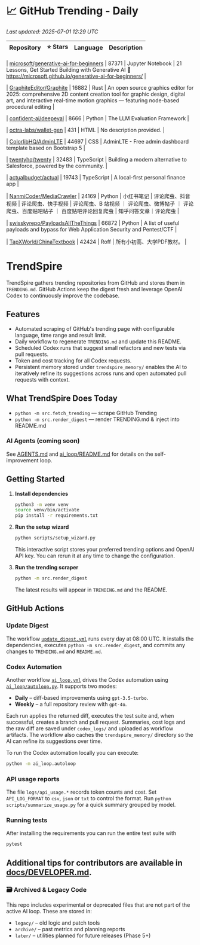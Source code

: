 <!-- TRENDING_START -->
# 📈 GitHub Trending - Daily

_Last updated: 2025-07-01 12:29 UTC_

| Repository | ⭐ Stars | Language | Description |
|------------|--------:|----------|-------------|

| [microsoft/generative-ai-for-beginners](https://github.com/microsoft/generative-ai-for-beginners) | 87371 | Jupyter Notebook | 21 Lessons, Get Started Building with Generative AI 🔗 https://microsoft.github.io/generative-ai-for-beginners/ |

| [GraphiteEditor/Graphite](https://github.com/GraphiteEditor/Graphite) | 16882 | Rust | An open source graphics editor for 2025: comprehensive 2D content creation tool for graphic design, digital art, and interactive real-time motion graphics — featuring node-based procedural editing |

| [confident-ai/deepeval](https://github.com/confident-ai/deepeval) | 8666 | Python | The LLM Evaluation Framework |

| [octra-labs/wallet-gen](https://github.com/octra-labs/wallet-gen) | 431 | HTML | No description provided. |

| [ColorlibHQ/AdminLTE](https://github.com/ColorlibHQ/AdminLTE) | 44697 | CSS | AdminLTE - Free admin dashboard template based on Bootstrap 5 |

| [twentyhq/twenty](https://github.com/twentyhq/twenty) | 32483 | TypeScript | Building a modern alternative to Salesforce, powered by the community. |

| [actualbudget/actual](https://github.com/actualbudget/actual) | 19743 | TypeScript | A local-first personal finance app |

| [NanmiCoder/MediaCrawler](https://github.com/NanmiCoder/MediaCrawler) | 24169 | Python | 小红书笔记 | 评论爬虫、抖音视频 | 评论爬虫、快手视频 | 评论爬虫、B 站视频 ｜ 评论爬虫、微博帖子 ｜ 评论爬虫、百度贴吧帖子 ｜ 百度贴吧评论回复爬虫 | 知乎问答文章｜评论爬虫 |

| [swisskyrepo/PayloadsAllTheThings](https://github.com/swisskyrepo/PayloadsAllTheThings) | 66872 | Python | A list of useful payloads and bypass for Web Application Security and Pentest/CTF |

| [TapXWorld/ChinaTextbook](https://github.com/TapXWorld/ChinaTextbook) | 42424 | Roff | 所有小初高、大学PDF教材。 |
<!-- TRENDING_END -->

# TrendSpire

TrendSpire gathers trending repositories from GitHub and stores them in `TRENDING.md`. GitHub Actions keep the digest fresh and leverage OpenAI Codex to continuously improve the codebase.

## Features

- Automated scraping of GitHub's trending page with configurable language, time range and result limit.
- Daily workflow to regenerate `TRENDING.md` and update this README.
- Scheduled Codex runs that suggest small refactors and new tests via pull requests.
- Token and cost tracking for all Codex requests.
- Persistent memory stored under `trendspire_memory/` enables the AI to
  iteratively refine its suggestions across runs and open automated pull
  requests with context.

## What TrendSpire Does Today

- `python -m src.fetch_trending` — scrape GitHub Trending
- `python -m src.render_digest` — render TRENDING.md & inject into README.md

### AI Agents (coming soon)
See [AGENTS.md](./AGENTS.md) and [ai_loop/README.md](./ai_loop/README.md) for details on the self-improvement loop.

## Getting Started

1. **Install dependencies**
   ```bash
   python3 -m venv venv
   source venv/bin/activate
   pip install -r requirements.txt
   ```

2. **Run the setup wizard**
   ```bash
   python scripts/setup_wizard.py
   ```
   This interactive script stores your preferred trending options and OpenAI API key.
   You can rerun it at any time to change the configuration.

3. **Run the trending scraper**
   ```bash
   python -m src.render_digest
   ```
   The latest results will appear in `TRENDING.md` and the README.


## GitHub Actions

### Update Digest

The workflow [`update_digest.yml`](.github/workflows/update_digest.yml) runs every day at 08:00 UTC. It installs the dependencies, executes `python -m src.render_digest`, and commits any changes to `TRENDING.md` and `README.md`.

### Codex Automation

Another workflow [`ai_loop.yml`](.github/workflows/ai_loop.yml) drives the Codex automation using [`ai_loop/autoloop.py`](ai_loop/autoloop.py). It supports two modes:

- **Daily** – diff-based improvements using `gpt-3.5-turbo`.
- **Weekly** – a full repository review with `gpt-4o`.

Each run applies the returned diff, executes the test suite and, when successful, creates a branch and pull request. Summaries, cost logs and the raw diff are saved under `codex_logs/` and uploaded as workflow artifacts. The workflow also caches the `trendspire_memory/` directory so the AI can refine its suggestions over time.

To run the Codex automation locally you can execute:

```bash
python -m ai_loop.autoloop
```

### API usage reports

The file `logs/api_usage.*` records token counts and cost. Set `API_LOG_FORMAT`
to `csv`, `json` or `txt` to control the format. Run `python
scripts/summarize_usage.py` for a quick summary grouped by model.

### Running tests

After installing the requirements you can run the entire test suite with

```bash
pytest
```

Additional tips for contributors are available in
[docs/DEVELOPER.md](docs/DEVELOPER.md).
---

### 🗃 Archived & Legacy Code

This repo includes experimental or deprecated files that are not part of the active AI loop. These are stored in:

- `legacy/` – old logic and patch tools
- `archive/` – past metrics and planning reports
- `later/` – utilities planned for future releases (Phase 5+)
